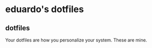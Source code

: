 # eduardo's dotfiles

## dotfiles

Your dotfiles are how you personalize your system. These are mine.
